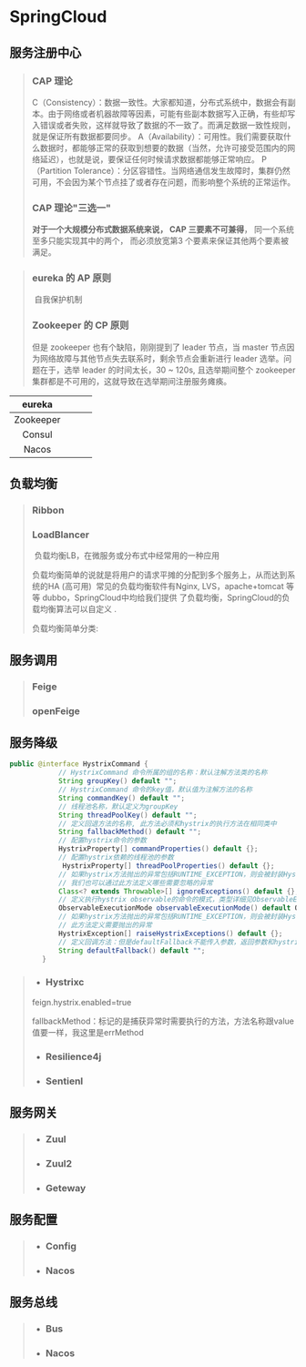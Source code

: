 # SpringCloud

## 服务注册中心

>###  CAP 理论
>
>C（Consistency）：数据一致性。大家都知道，分布式系统中，数据会有副本。由于网络或者机器故障等因素，可能有些副本数据写入正确，有些却写入错误或者失败，这样就导致了数据的不一致了。而满足数据一致性规则，就是保证所有数据都要同步。
>A（Availability）：可用性。我们需要获取什么数据时，都能够正常的获取到想要的数据（当然，允许可接受范围内的网络延迟），也就是说，要保证任何时候请求数据都能够正常响应。
>P（Partition Tolerance）：分区容错性。当网络通信发生故障时，集群仍然可用，不会因为某个节点挂了或者存在问题，而影响整个系统的正常运作。
>
>### CAP 理论"三选一"
>
>**对于一个大规模分布式数据系统来说， CAP 三要素不可兼得**， 同一个系统至多只能实现其中的两个， 而必须放宽第3 个要素来保证其他两个要素被满足。



>### eureka 的 AP 原则
>
>​	自我保护机制
>
>### Zookeeper 的 CP 原则
>
>但是 zookeeper 也有个缺陷，刚刚提到了 leader 节点，当 master 节点因为网络故障与其他节点失去联系时，剩余节点会重新进行 leader 选举。问题在于，选举 leader 的时间太长，30 ~ 120s, 且选举期间整个 zookeeper 集群都是不可用的，这就导致在选举期间注册服务瘫痪。





|  eureka   |      |      |      |
| :-------: | ---- | ---- | ---- |
| Zookeeper |      |      |      |
|  Consul   |      |      |      |
|   Nacos   |      |      |      |





## 负载均衡

>### Ribbon
>
>### LoadBlancer
>
>​	负载均衡LB，在微服务或分布式中经常用的一种应用
>
>​	负载均衡简单的说就是将用户的请求平摊的分配到多个服务上，从而达到系统的HA (高可用)
>​	常见的负载均衡软件有Nginx, LVS，apache+tomcat 等等
>​	dubbo，SpringCloud中均给我们提供 了负载均衡，SpringCloud的负载均衡算法可以自定义 .
>
>负载均衡简单分类:











## 服务调用

>### Feige
>
>
>
>### openFeige
>
>### 	

## 服务降级

```java
public @interface HystrixCommand {
            // HystrixCommand 命令所属的组的名称：默认注解方法类的名称
            String groupKey() default "";
            // HystrixCommand 命令的key值，默认值为注解方法的名称
            String commandKey() default "";
            // 线程池名称，默认定义为groupKey
            String threadPoolKey() default "";
            // 定义回退方法的名称, 此方法必须和hystrix的执行方法在相同类中
            String fallbackMethod() default "";
            // 配置hystrix命令的参数
            HystrixProperty[] commandProperties() default {};
            // 配置hystrix依赖的线程池的参数
             HystrixProperty[] threadPoolProperties() default {};
            // 如果hystrix方法抛出的异常包括RUNTIME_EXCEPTION，则会被封装HystrixRuntimeException异常。
    	    // 我们也可以通过此方法定义哪些需要忽略的异常
            Class<? extends Throwable>[] ignoreExceptions() default {};
            // 定义执行hystrix observable的命令的模式，类型详细见ObservableExecutionMode
            ObservableExecutionMode observableExecutionMode() default ObservableExecutionMode.EAGER;
            // 如果hystrix方法抛出的异常包括RUNTIME_EXCEPTION，则会被封装HystrixRuntimeException异常。
    	    // 此方法定义需要抛出的异常
            HystrixException[] raiseHystrixExceptions() default {};
            // 定义回调方法：但是defaultFallback不能传入参数，返回参数和hystrix的命令兼容
            String defaultFallback() default "";
        }
```



>* ### Hystrixc
>
>  feign.hystrix.enabled=true
>
>  fallbackMethod：标记的是捕获异常时需要执行的方法，方法名称跟value值要一样，我这里是errMethod
>
>* ### Resilience4j
>
>* ### Sentienl

## 服务网关

> * ### Zuul
>
> * ### Zuul2
>
> * ### Geteway

## 服务配置

>* ### Config
>
>* ### Nacos

## 服务总线

>* ### Bus
>
>* ### Nacos



